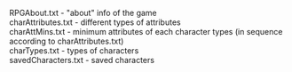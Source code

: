 RPGAbout.txt - "about" info of the game    
charAttributes.txt - different types of attributes     
charAttMins.txt - minimum attributes of each character types (in sequence according to charAttributes.txt)       
charTypes.txt - types of characters        
savedCharacters.txt - saved characters 